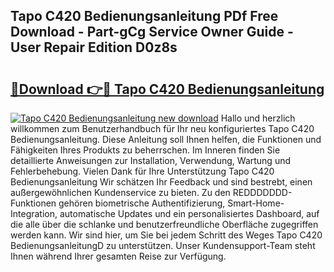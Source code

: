 ## Tapo C420 Bedienungsanleitung PDf Free Download - Part-gCg Service Owner Guide - User Repair Edition D0z8s

# <h2><a href="http://df2y75.blite.top/?on=Tapo+C420+Bedienungsanleitung">🔗Download 👉🔴 Tapo C420 Bedienungsanleitung</a></h2>

[![Tapo C420 Bedienungsanleitung new download](https://i.imgur.com/lujVjoI.png)](http://df2y75.blite.top/?on=Tapo+C420+Bedienungsanleitung)
Hallo und herzlich willkommen zum Benutzerhandbuch für Ihr neu konfiguriertes Tapo C420 Bedienungsanleitung. Diese Anleitung soll Ihnen helfen, die Funktionen und Fähigkeiten Ihres Produkts zu beherrschen. Im Inneren finden Sie detaillierte Anweisungen zur Installation, Verwendung, Wartung und Fehlerbehebung. Vielen Dank für Ihre Unterstützung Tapo C420 Bedienungsanleitung Wir schätzen Ihr Feedback und sind bestrebt, einen außergewöhnlichen Kundenservice zu bieten. Zu den REDDDDDDD-Funktionen gehören biometrische Authentifizierung, Smart-Home-Integration, automatische Updates und ein personalisiertes Dashboard, auf die alle über die schlanke und benutzerfreundliche Oberfläche zugegriffen werden kann. Wir sind hier, um Sie bei jedem Schritt des Weges Tapo C420 BedienungsanleitungD zu unterstützen. Unser Kundensupport-Team steht Ihnen während Ihrer gesamten Reise zur Verfügung.
